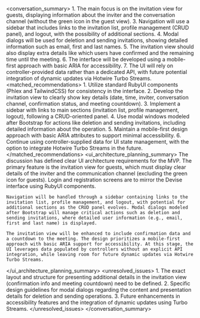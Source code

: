<conversation_summary>
  <decisions>
    1. The main focus is on the invitation view for guests, displaying information about the inviter and the conversation channel (without the green icon in the guest view).
    3. Navigation will use a sidebar that includes links to the invitation list, profile management (CRUD panel), and logout, with the possibility of additional sections.
    4. Modal dialogs will be used for deletion and sending invitations, showing detailed information such as email, first and last names.
    5. The invitation view should also display extra details like which users have confirmed and the remaining time until the meeting.
    6. The interface will be developed using a mobile-first approach with basic ARIA for accessibility.
    7. The UI will rely on controller-provided data rather than a dedicated API, with future potential integration of dynamic updates via Hotwire Turbo Streams.
  </decisions>
  <matched_recommendations>
    1. Utilize standard RubyUI components (Phlex and TailwindCSS) for consistency in the interface.
    2. Develop the invitation view to clearly show key details (date, time, inviter, conversation channel, confirmation status, and meeting countdown).
    3. Implement a sidebar with links to main sections (invitation list, profile management, logout), following a CRUD-oriented panel.
    4. Use modal windows modeled after Bootstrap for actions like deletion and sending invitations, including detailed information about the operation.
    5. Maintain a mobile-first design approach with basic ARIA attributes to support minimal accessibility.
    6. Continue using controller-supplied data for UI state management, with the option to integrate Hotwire Turbo Streams in the future.
  </matched_recommendations>
  <ui_architecture_planning_summary>
    The discussion has defined clear UI architecture requirements for the MVP. The primary feature is the invitation view for guests, which must display clear details of the inviter and the communication channel (excluding the green icon for guests). Login and registration screens are to mirror the Devise interface using RubyUI components.

    Navigation will be handled through a sidebar containing links to the invitation list, profile management, and logout, with potential for additional sections as the CRUD panel evolves. Modal dialogs modeled after Bootstrap will manage critical actions such as deletion and sending invitations, where detailed user information (e.g., email, first and last name) is displayed.

    The invitation view will be enhanced to include confirmation data and a countdown to the meeting. The design prioritizes a mobile-first approach with basic ARIA support for accessibility. At this stage, the UI leverages data populated by controllers without an explicit API integration, while leaving room for future dynamic updates via Hotwire Turbo Streams.
  </ui_architecture_planning_summary>
  <unresolved_issues>
    1. The exact layout and structure for presenting additional details in the invitation view (confirmation info and meeting countdown) need to be defined.
    2. Specific design guidelines for modal dialogs regarding the content and presentation details for deletion and sending operations.
    3. Future enhancements in accessibility features and the integration of dynamic updates using Turbo Streams.
  </unresolved_issues>
</conversation_summary>